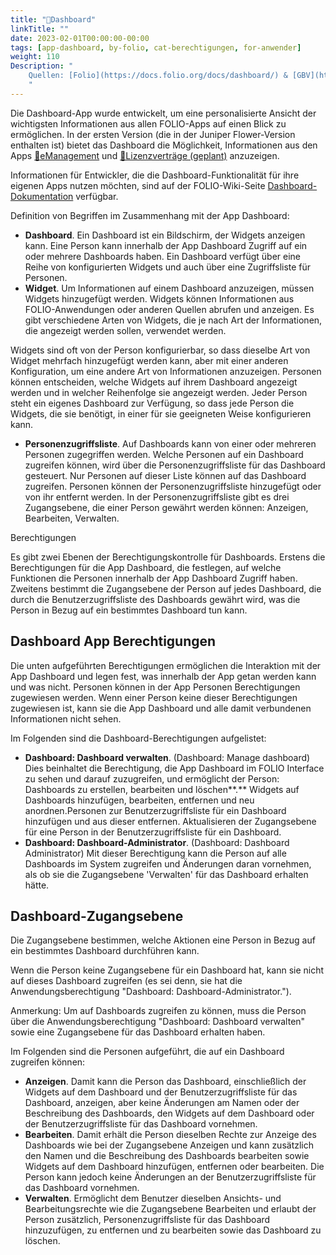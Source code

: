 ```yaml
---
title: "📱Dashboard"
linkTitle: ""
date: 2023-02-01T00:00:00-00:00
tags: [app-dashboard, by-folio, cat-berechtigungen, for-anwender]
weight: 110
Description: "
    Quellen: [Folio](https://docs.folio.org/docs/dashboard/) & [GBV](https://info.gbv.de/pages/viewpage.action?pageId=839188640)
    "
---
```


Die Dashboard-App wurde entwickelt, um eine personalisierte Ansicht der wichtigsten Informationen aus allen FOLIO-Apps auf einen Blick zu ermöglichen. In der ersten Version (die in der Juniper Flower-Version enthalten ist) bietet das Dashboard die Möglichkeit, Informationen aus den Apps [📱eManagement](https://info.gbv.de/pages/viewpage.action?pageId=839188710) und [📱Lizenzverträge (geplant)](https://info.gbv.de/pages/viewpage.action?pageId=839188719) anzuzeigen.

Informationen für Entwickler, die die Dashboard-Funktionalität für ihre eigenen Apps nutzen möchten, sind auf der FOLIO-Wiki-Seite [Dashboard-Dokumentation](https://wiki.folio.org/display/ERM/Dashboard+Documentation) verfügbar.

Definition von Begriffen im Zusammenhang mit der App Dashboard:

-   **Dashboard**. Ein Dashboard ist ein Bildschirm, der Widgets anzeigen kann. Eine Person kann innerhalb der App Dashboard Zugriff auf ein oder mehrere Dashboards haben. Ein Dashboard verfügt über eine Reihe von konfigurierten Widgets und auch über eine Zugriffsliste für Personen.
-   **Widget**. Um Informationen auf einem Dashboard anzuzeigen, müssen Widgets hinzugefügt werden. Widgets können Informationen aus FOLIO-Anwendungen oder anderen Quellen abrufen und anzeigen. Es gibt verschiedene Arten von Widgets, die je nach Art der Informationen, die angezeigt werden sollen, verwendet werden.

Widgets sind oft von der Person konfigurierbar, so dass dieselbe Art von Widget mehrfach hinzugefügt werden kann, aber mit einer anderen Konfiguration, um eine andere Art von Informationen anzuzeigen. Personen können entscheiden, welche Widgets auf ihrem Dashboard angezeigt werden und in welcher Reihenfolge sie angezeigt werden. Jeder Person steht ein eigenes Dashboard zur Verfügung, so dass jede Person die Widgets, die sie benötigt, in einer für sie geeigneten Weise konfigurieren kann.

-   **Personenzugriffsliste**. Auf Dashboards kann von einer oder mehreren Personen zugegriffen werden. Welche Personen auf ein Dashboard zugreifen können, wird über die Personenzugriffsliste für das Dashboard gesteuert. Nur Personen auf dieser Liste können auf das Dashboard zugreifen. Personen können der Personenzugriffsliste hinzugefügt oder von ihr entfernt werden. In der Personenzugriffsliste gibt es drei Zugangsebene, die einer Person gewährt werden können: Anzeigen, Bearbeiten, Verwalten.

Berechtigungen

Es gibt zwei Ebenen der Berechtigungskontrolle für Dashboards. Erstens die Berechtigungen für die App Dashboard, die festlegen, auf welche Funktionen die Personen innerhalb der App Dashboard Zugriff haben. Zweitens bestimmt die Zugangsebene der Person auf jedes Dashboard, die durch die Benutzerzugriffsliste des Dashboards gewährt wird, was die Person in Bezug auf ein bestimmtes Dashboard tun kann.

## Dashboard App Berechtigungen

Die unten aufgeführten Berechtigungen ermöglichen die Interaktion mit der App Dashboard und legen fest, was innerhalb der App getan werden kann und was nicht. Personen können in der App Personen Berechtigungen zugewiesen werden. Wenn einer Person keine dieser Berechtigungen zugewiesen ist, kann sie die App Dashboard und alle damit verbundenen Informationen nicht sehen.

Im Folgenden sind die Dashboard-Berechtigungen aufgelistet:

-   **Dashboard: Dashboard verwalten**. (Dashboard: Manage dashboard)
    Dies beinhaltet die Berechtigung, die App Dashboard im FOLIO Interface zu sehen und darauf zuzugreifen, und ermöglicht der Person:  Dashboards zu erstellen, bearbeiten und löschen**.** Widgets auf Dashboards hinzufügen, bearbeiten, entfernen und neu anordnen.Personen zur Benutzerzugriffsliste für ein Dashboard hinzufügen und aus dieser entfernen. Aktualisieren der Zugangsebene für eine Person in der Benutzerzugriffsliste für ein Dashboard.
-   **Dashboard: Dashboard-Administrator**. (Dashboard: Dashboard Administrator)
    Mit dieser Berechtigung kann die Person auf alle Dashboards im System zugreifen und Änderungen daran vornehmen, als ob sie die Zugangsebene 'Verwalten' für das Dashboard erhalten hätte.

## Dashboard-Zugangsebene

Die Zugangsebene bestimmen, welche Aktionen eine Person in Bezug auf ein bestimmtes Dashboard durchführen kann.

Wenn die Person keine Zugangsebene für ein Dashboard hat, kann sie nicht auf dieses Dashboard zugreifen (es sei denn, sie hat die Anwendungsberechtigung "Dashboard: Dashboard-Administrator.").

Anmerkung: Um auf Dashboards zugreifen zu können, muss die Person über die Anwendungsberechtigung "Dashboard: Dashboard verwalten" sowie eine Zugangsebene für das Dashboard erhalten haben.

Im Folgenden sind die Personen aufgeführt, die auf ein Dashboard zugreifen können:

-   **Anzeigen**. Damit kann die Person das Dashboard, einschließlich der Widgets auf dem Dashboard und der Benutzerzugriffsliste für das Dashboard, anzeigen, aber keine Änderungen am Namen oder der Beschreibung des Dashboards, den Widgets auf dem Dashboard oder der Benutzerzugriffsliste für das Dashboard vornehmen.
-   **Bearbeiten**. Damit erhält die Person dieselben Rechte zur Anzeige des Dashboards wie bei der Zugangsebene Anzeigen und kann zusätzlich den Namen und die Beschreibung des Dashboards bearbeiten sowie Widgets auf dem Dashboard hinzufügen, entfernen oder bearbeiten. Die Person kann jedoch keine Änderungen an der Benutzerzugriffsliste für das Dashboard vornehmen.
-   **Verwalten**. Ermöglicht dem Benutzer dieselben Ansichts- und Bearbeitungsrechte wie die Zugangsebene Bearbeiten und erlaubt der Person zusätzlich, Personenzugriffsliste für das Dashboard hinzuzufügen, zu entfernen und zu bearbeiten sowie das Dashboard zu löschen.
